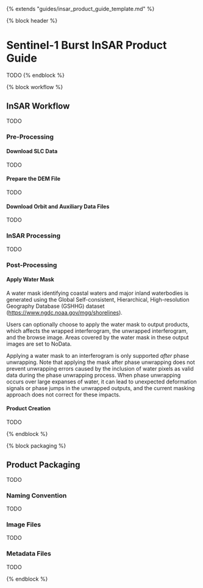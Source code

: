 {% extends "guides/insar_product_guide_template.md" %}

{% block header %}
# Sentinel-1 Burst InSAR Product Guide

TODO
{% endblock %}

{% block workflow %}
## InSAR Workflow
TODO

### Pre-Processing

#### Download SLC Data
TODO

#### Prepare the DEM File
TODO

#### Download Orbit and Auxiliary Data Files
TODO

### InSAR Processing
TODO

### Post-Processing

#### Apply Water Mask
A water mask identifying coastal waters and major inland waterbodies is generated using the Global Self-consistent,
Hierarchical, High-resolution Geography Database (GSHHG) dataset (https://www.ngdc.noaa.gov/mgg/shorelines).

Users can optionally choose to apply the water mask to output products, which affects the wrapped interferogram,
the unwrapped interferogram, and the browse image. Areas covered by the water mask in these output images are set to
NoData.

Applying a water mask to an interferogram is only supported *after* phase unwrapping. Note that
applying the mask after phase unwrapping does not prevent unwrapping errors caused by the inclusion of water pixels
as valid data during the phase unwrapping process. When phase unwrapping occurs over large expanses of water, it can
lead to unexpected deformation signals or phase jumps in the unwrapped outputs, and the current masking approach
does not correct for these impacts.

#### Product Creation
TODO

{% endblock %}

{% block packaging %}
## Product Packaging
TODO

### Naming Convention
TODO

### Image Files
TODO

### Metadata Files
TODO

{% endblock %}
